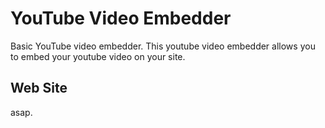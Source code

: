 # YouTube Video Embedder
Basic YouTube video embedder. This youtube video embedder allows you to embed your youtube video on your site.

## Web Site
asap.
